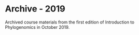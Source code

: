# Archive - 2019

Archived course materials from the first edition of Introduction to Phylogenomics in October 2019.
